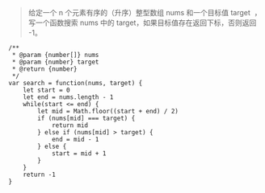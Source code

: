 > 给定一个 n 个元素有序的（升序）整型数组 nums 和一个目标值 target  ，写一个函数搜索 nums 中的 target，如果目标值存在返回下标，否则返回 -1。

```
/**
 * @param {number[]} nums
 * @param {number} target
 * @return {number}
 */
var search = function(nums, target) {
    let start = 0
    let end = nums.length - 1
    while(start <= end) {
        let mid = Math.floor((start + end) / 2)
        if (nums[mid] === target) {
            return mid
        } else if (nums[mid] > target) {
            end = mid - 1
        } else {
            start = mid + 1
        }
    }
    return -1
}
```